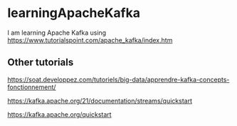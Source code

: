 # learningApacheKafka
I am learning Apache Kafka using https://www.tutorialspoint.com/apache_kafka/index.htm

## Other tutorials

https://soat.developpez.com/tutoriels/big-data/apprendre-kafka-concepts-fonctionnement/

https://kafka.apache.org/21/documentation/streams/quickstart

https://kafka.apache.org/quickstart
